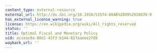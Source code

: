 ```yaml
---
content_type: external-resource
external_url: http://dx.doi.org/10.1016/S1574-0048%2899%2910039-9
has_external_license_warning: true
license: https://en.wikipedia.org/wiki/All_rights_reserved
status: ''
title: Optimal Fiscal and Monetary Policy
uid: acceac0a-80d1-43f3-b144-81faaeee2f09
wayback_url: ''
---
```


